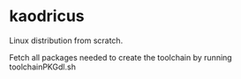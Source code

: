 kaodricus
=========

Linux distribution from scratch.

Fetch all packages needed to create the toolchain by running toolchainPKGdl.sh
